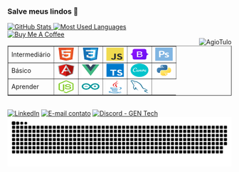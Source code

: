 <h3>Salve meus lindos 👋</h3>
<div> 
    <a href="https://github.com/cartulo">
    <img alt="GitHub Stats" height="150em" src="https://github-readme-stats.vercel.app/api?username=cartulo&show_icons=true&theme=tokyonight&include_all_commits=true&count_private=true"/>
    <img alt="Most Used Languages" height="150em" src="https://github-readme-stats.vercel.app/api/top-langs/?username=cartulo&layout=compact&langs_count=7&theme=tokyonight"/> 
    <br>
    <a href="https://www.buymeacoffee.com/cartulo" target="_blank"><img src="https://cdn.buymeacoffee.com/buttons/v2/default-violet.png" alt="Buy Me A Coffee" style="height: 60px !important;width: 217px !important;" ></a>
    <br>
</div>
<div style="display: inline_block">
    <img align="right" alt="AgioTulo" src="https://cdn.discordapp.com/emojis/758866965904228362.png?v=1">
    <table border="1">
        <tr>
            <td>Intermediário</td>
            <td><img align="center" alt="Gil-HTML" style="height:30px;width:40px;" src="https://raw.githubusercontent.com/devicons/devicon/master/icons/html5/html5-original.svg"></td>
            <td><img align="center" alt="Gil-CSS" style="height:30px;width:40px;" src="https://raw.githubusercontent.com/devicons/devicon/master/icons/css3/css3-original.svg"></td>
            <td><img align="center" alt="Gil-JS" style="height:30px;width:40px;" src="https://raw.githubusercontent.com/devicons/devicon/master/icons/javascript/javascript-original.svg"></td>
            <td><img align="center" alt="Gil-VueJS" style="height:30px;width:40px;" src="https://raw.githubusercontent.com/devicons/devicon/master/icons/bootstrap/bootstrap-original.svg"></td>
            <td><img align="center" alt="Gil-PS" style="height:30px;width:40px;" src="https://raw.githubusercontent.com/devicons/devicon/master/icons/photoshop/photoshop-plain.svg"></td>
        </tr>
        <tr>
            <td>Básico</td>
            <td><img align="center" alt="Gil-AngJs" style="height:30px;width:40px;" src="https://raw.githubusercontent.com/devicons/devicon/master/icons/angularjs/angularjs-original.svg"></td>
            <td><img align="center" alt="Gil-VueJS" style="height:30px;width:40px;" src="https://raw.githubusercontent.com/devicons/devicon/master/icons/vuejs/vuejs-original.svg"></td>
            <td><img align="center" alt="Gil-TS" style="height:30px;width:40px;" src="https://raw.githubusercontent.com/devicons/devicon/master/icons/typescript/typescript-plain.svg"></td>
            <td><img align="center" alt="Gil-Canva" style="height:30px;width:40px;" src="https://raw.githubusercontent.com/devicons/devicon/master/icons/canva/canva-original.svg"></td>
            <td><img align="center" alt="Gil-Python" style="height:30px;width:40px;" src="https://raw.githubusercontent.com/devicons/devicon/master/icons/python/python-original.svg"></td>
        </tr>
        <tr>
            <td>Aprender</td>
            <td><img align="center" alt="Gil-NodeJS" style="height:30px;width:40px;" src="https://raw.githubusercontent.com/devicons/devicon/master/icons/nodejs/nodejs-original.svg"></td>
            <td><img align="center" alt="Gil-Arduino" style="height:30px;width:40px;" src="https://raw.githubusercontent.com/devicons/devicon/master/icons/arduino/arduino-original.svg"></td>
            <td><img align="center" alt="Gil-Java" style="height:30px;width:40px;" src="https://raw.githubusercontent.com/devicons/devicon/master/icons/java/java-original.svg"></td>
            <td><img align="center" alt="Gil-MySQL" style="height:30px;width:40px;" src="https://raw.githubusercontent.com/devicons/devicon/master/icons/mysql/mysql-original.svg"></td>
        </tr>
    </table>
    <br>
</div>
<div>
    <a href="https://linkedin.com/in/gil-tulo" target="_blank"><img alt="LinkedIn" src="https://img.shields.io/badge/-LinkedIn-black.svg?style=for-the-badge&logo=linkedin&color=informational"/></a>
    <a href="mailto:contato.gil.tulo@gmail.com" target="_blank"><img alt="E-mail contato" src="https://img.shields.io/badge/-Gmail-%23333?style=for-the-badge&logo=gmail&color=red&logoColor=white"/></a>
    <a href="https://discord.gg/ezXs7ZhA7T" target="_blank"><img alt="Discord - GEN Tech" src="https://img.shields.io/badge/Discord-7289DA?style=for-the-badge&logo=discord&logoColor=white"/></a>
    <img alt="Snake Animation" src="https://github.com/cartulo/cartulo/blob/output/github-contribution-grid-snake.svg"/>
</div>

